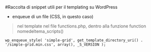 #Raccolta di snippet utili per il templating su WordPress

- enqueue di un file (CSS, in questo caso) 
> nel template nel file functions.php, dentro alla funzione function nomedeltema_scripts()

```wp_enqueue_style( 'simple-grid', get_template_directory_uri() . '/simple-grid.min.css', array(), _S_VERSION );```
